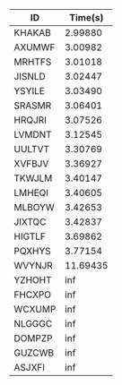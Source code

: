 |ID|Time(s)|
|-|-|
|KHAKAB|2.99880|
|AXUMWF|3.00982|
|MRHTFS|3.01018|
|JISNLD|3.02447|
|YSYILE|3.03490|
|SRASMR|3.06401|
|HRQJRI|3.07526|
|LVMDNT|3.12545|
|UULTVT|3.30769|
|XVFBJV|3.36927|
|TKWJLM|3.40147|
|LMHEQI|3.40605|
|MLBOYW|3.42653|
|JIXTQC|3.42837|
|HIGTLF|3.69862|
|PQXHYS|3.77154|
|WVYNJR|11.69435|
|YZHOHT|inf|
|FHCXPO|inf|
|WCXUMP|inf|
|NLGGGC|inf|
|DOMPZP|inf|
|GUZCWB|inf|
|ASJXFI|inf|
